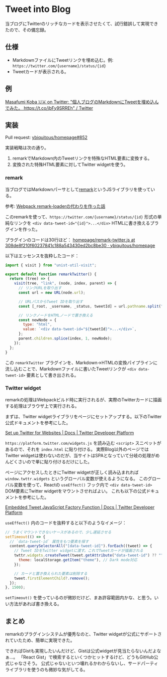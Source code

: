 # Tweet into Blog

当ブログにTwitterのリッチなカードを表示させたくて、試行錯誤して実現できたので、その備忘録。

## 仕様

- MarkdownファイルにTweetリンクを埋め込む。例: `https://twitter.com/{username}/status/{id}`
- Tweetカードが表示される。

## 例

[Masafumi Koba 🇺🇦 on Twitter: "個人ブログのMarkdownにTweetを埋め込んでみた。 https://t.co/jbFy9SRREh" / Twitter](https://twitter.com/ybiquitous/status/1517747618386157575)

## 実装

Pull request: [ybiquitous/homepage#852](https://github.com/ybiquitous/homepage/pull/852)

実装戦略は次の通り。

1. remarkでMarkdown内のTweetリンクを特殊なHTML要素に変換する。
2. 変換された特殊HTML要素に対してTwitter widgetを使う。

### remark

当ブログではMarkdownパーサとして[remark](https://remark.js.org/)というJSライブラリを使っている。

参考: [Webpack remark-loaderの代わりを作った話](../2021/yet-another-remark-loader.md)

このremarkを使って、`https://twitter.com/{username}/status/{id}` 形式の単純なリンクを `<div data-tweet-id="{id}">...</div>` HTMLに書き換えるプラグインを作った。

プラグインのコードは30行ほど：
[homepage/remark-twitter.js at 308de8f210f60237841c188a543430ed2bc8be30 · ybiquitous/homepage](https://github.com/ybiquitous/homepage/blob/308de8f210f60237841c188a543430ed2bc8be30/src/remark/remark-twitter.js)

以下はエッセンスを抜粋したコード：

```js
import { visit } from "unist-util-visit";

export default function remarkTwitter() {
  return (tree) => {
    visit(tree, "link", (node, index, parent) => {
      // リンクURLを取り出す
      const url = new URL(node.url);

      // URLパスからTweet IDを取り出す
      const [_root, _username, _status, tweetId] = url.pathname.split("/", 4);

      // リンクノードをHTMLノードで置き換える
      const newNode = {
        type: "html",
        value: `<div data-tweet-id="${tweetId}">...</div>`,
      };
      parent.children.splice(index, 1, newNode);
    });
  };
}
```

この `remarkTwitter` プラグインを、Markdown→HTMLの変換パイプラインに流し込むことで、Markdownファイルに書いたTweetリンクが `<div data-tweet-id>` 要素として書き出される。

### Twitter widget

remarkの処理はWebpackビルド時に実行されるが、実際のTwitterカードに描画する処理はブラウザ上で実行される。

まずは、Twitter widgetライブラリをページにセットアップする。以下のTwitter公式ドキュメントを参考にした。

[Set up Twitter for Websites | Docs | Twitter Developer Platform](https://developer.twitter.com/en/docs/twitter-for-websites/javascript-api/guides/set-up-twitter-for-websites)

`https://platform.twitter.com/widgets.js` を読み込む `<script>` スニペットがあるので、それを `index.html` に貼り付ける。
実際Blog以外のページではTwitter widgetは使わないのだが、当サイトはSPAとなっていて分岐の処理がめんどくさいので単に貼り付けるだけにした。

ページにアクセスしたときにTwitter widgetが正しく読み込まれれば `window.twttr.widgets` というグローバル変数が使えるようになる。
このグローバル変数を使って、Reactの `useEffect()` フック内で `<div data-tweet-id>` DOM要素にTwitter widgetをマウントさせればよい。
これも以下の公式ドキュメントを参考にした。

[Embedded Tweet JavaScript Factory Function | Docs | Twitter Developer Platform](https://developer.twitter.com/en/docs/twitter-for-websites/embedded-tweets/guides/embedded-tweet-javascript-factory-function)

`useEffect()` 内のコードを抜粋すると以下のようなイメージ：

```js
// うまくマウントできないケースがあるので、少し遅延させる
setTimeout(() => {
  // `data-tweet-id` 属性をもつ要素を探す
  content.querySelectorAll("[data-tweet-id]").forEach((tweet) => {
    // Tweet IDをTwitter widgetに渡す。これでTweetカードが描画される
    twttr.widgets.createTweet(tweet.getAttribute("data-tweet-id") ?? "", tweet, {
      theme: localStorage.getItem("theme"), // Dark mode対応
    });

    // カードと置き換えられた要素は削除する
    tweet.firstElementChild?.remove();
  });
}, 1500);
```

`setTimeout()` を使っているのが微妙だけど、まあ許容範囲内かな、と思う。いい方法があれば書き換える。

## まとめ

remarkのプラグインシステムが優秀なのと、Twitter widgetが公式にサポートされていたため、簡単に実現できた。

できればGistも実現したいんだけど、Gistは公式widgetが見当たらないんだよなぁ…。
「React Gist」で検索するといくつかヒットするけど、どうもGitHub公式じゃなさそう。
公式じゃないといつ壊れるかわからないし、サードパーティライブラリを使うのも微妙な気がしてる。
